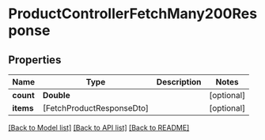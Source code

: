 # ProductControllerFetchMany200Response

## Properties
Name | Type | Description | Notes
------------ | ------------- | ------------- | -------------
**count** | **Double** |  | [optional] 
**items** | [FetchProductResponseDto] |  | [optional] 

[[Back to Model list]](../README.md#documentation-for-models) [[Back to API list]](../README.md#documentation-for-api-endpoints) [[Back to README]](../README.md)


